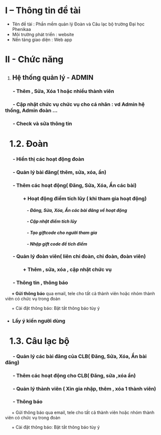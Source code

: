 ﻿# **I – Thông tin đề tài**
- Tên đề tài : Phần mềm quản lý Đoàn và Câu lạc bộ trường Đại học Phenikaa
- Môi trường phát triển : website
- Nền tảng giao diện : Web app
# **II - Chức năng** 
1. ## **Hệ thống quản lý - ADMIN**
### `	`- Thêm , Sửa, Xóa 1 hoặc nhiều thành viên 
### `	`- Cập nhật chức vụ chức vụ cho cá nhân : vd Admin hệ thống, Admin đoàn ...
### `	`- Check và sửa thông tin 
# ` `**1.2.	Đoàn** 
### `	`- Hiển thị các hoạt động đoàn
### `	`- Quản lý bài đăng( thêm, sửa, xóa, ẩn)
### `	`- Thêm các hoạt động( Đăng, Sửa, Xóa, Ẩn các bài)
### `		`+ Hoạt động điểm tích lũy ( khi tham gia hoạt động)
#### `			`*- Đăng, Sửa, Xóa, Ẩn các bài đăng về hoạt động*
#### `			`*- Cập nhật điểm tích lũy*
#### `			`*- Tạo giftcode cho người tham gia*			
#### `			`*- Nhập gift code để tích điểm*
### `	`- Quản lý đoàn viên( liên chi đoàn, chi đoàn, đoàn viên)
### `		`+ Thêm , sửa, xóa , cập nhật chức vụ 
### `	`- Thông tin , thông báo
`	`**+ Gửi thông báo** qua email, tele cho tất cả thành viên hoặc nhóm thành viên có chức vụ trong đoàn

`	`+ Cài đặt thông báo: Bật tắt thông báo tùy ý
- ### Lấy ý kiến người dùng
# ` `**1.3.	Câu lạc bộ** 
### `	`- Quản lý các bài đăng của CLB( Đăng, Sửa, Xóa, Ẩn bài đăng)
### `	`- Thêm các hoạt động cho CLB( Đăng, sửa ,xóa ẩn)
### `	`- Quản lý thành viên ( Xin gia nhập, thêm , xóa 1 thành viên)
### `	`- Thông báo 
`	`+ Gửi thông báo qua email, tele cho tất cả thành viên hoặc nhóm thành viên có chức vụ trong đoàn

`	`+ Cài đặt thông báo: Bật tắt thông báo tùy ý
###	
